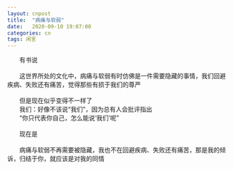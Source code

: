```yaml
---
layout: cnpost
title:  "病痛与软弱"
date:   2020-09-10 19:07:00
categories: cn
tags: 闲言
---
```


&emsp;&emsp;有书说<br>
<br>
&emsp;&emsp;这世界所处的文化中，病痛与软弱有时仿佛是一件需要隐藏的事情，我们回避疾病、失败还有痛苦，觉得那些有损于我们的尊严<br>
<br>
&emsp;&emsp;但是现在似乎变得不一样了<br>
&emsp;&emsp;我们：好像不该说“我们”，因为总有人会批评指出<br>
&emsp;&emsp;“你只代表你自己，怎么能说‘我们’呢”<br>
<br>
&emsp;&emsp;现在是<br>
<br>
&emsp;&emsp;病痛与软弱不再需要被隐藏，我也不在回避疾病、失败还有痛苦，那是我的倾诉，归结于你，就应该是对我的同情<br>
